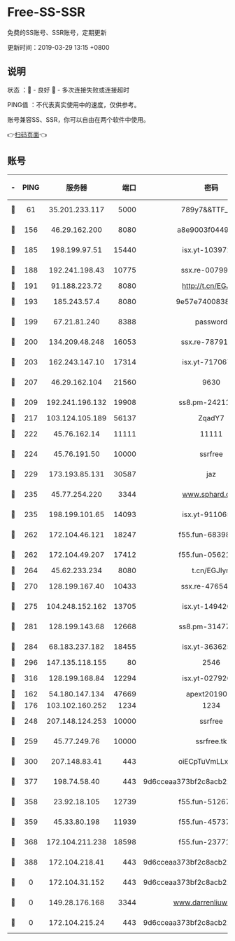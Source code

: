 # Free-SS-SSR

免费的SS账号、SSR账号，定期更新

更新时间：2019-03-29 13:15 +0800

## 说明

状态     ：🙂 - 良好 🙁 - 多次连接失败或连接超时

PING值   ：不代表真实使用中的速度，仅供参考。

账号兼容SS、SSR，你可以自由在两个软件中使用。

👉[扫码页面](https://liesauer.github.io/Free-SS-SSR/)👈

## 账号

|-|PING|服务器|端口|密码|加密方式|区域|
|:----:|:----:|:-----:|-----:|:----:|:----:|:----:|
|🙂|61|35.201.233.117|5000|789y7&&TTF_+><|aes-256-cfb|US|
|🙂|156|46.29.162.200|8080|a8e9003f0449cea5|chacha20-ietf|RU|
|🙂|185|198.199.97.51|15440|isx.yt-10397236|aes-256-cfb|US|
|🙂|188|192.241.198.43|10775|ssx.re-00799891|aes-256-cfb|US|
|🙂|191|91.188.223.72|8080|http://t.cn/EGJIyrl|rc4-md5|RU|
|🙂|193|185.243.57.4|8080|9e57e7400838a01e|chacha20-ietf|US|
|🙂|199|67.21.81.240|8388|password|aes-256-cfb|US|
|🙂|200|134.209.48.248|16053|ssx.re-78791809|aes-256-cfb|US|
|🙂|203|162.243.147.10|17314|isx.yt-71706749|aes-256-cfb|US|
|🙂|207|46.29.162.104|21560|9630|aes-128-ctr|RU|
|🙂|209|192.241.196.132|19908|ss8.pm-24211927|aes-256-cfb|US|
|🙂|217|103.124.105.189|56137|ZqadY7|chacha20|US|
|🙂|222|45.76.162.14|11111|11111|aes-256-cfb|SG|
|🙂|224|45.76.191.50|10000|ssrfree|aes-256-cfb|SG|
|🙂|229|173.193.85.131|30587|jaz|aes-256-cfb|US|
|🙂|235|45.77.254.220|3344|www.sphard.com|aes-256-cfb|SG|
|🙂|235|198.199.101.65|14093|isx.yt-91106596|aes-256-cfb|US|
|🙂|262|172.104.46.121|18247|f55.fun-68398451|aes-256-cfb|SG|
|🙂|262|172.104.49.207|17412|f55.fun-05621205|aes-256-cfb|SG|
|🙂|264|45.62.233.234|8080|t.cn/EGJIyrl|rc4-md5|CA|
|🙂|270|128.199.167.40|10433|ssx.re-47654308|aes-256-cfb|SG|
|🙂|275|104.248.152.162|13705|isx.yt-14942092|aes-256-cfb|SG|
|🙂|281|128.199.143.68|12668|ss8.pm-31477176|aes-256-cfb|SG|
|🙂|284|68.183.237.182|18455|isx.yt-36362513|aes-256-cfb|SG|
|🙂|296|147.135.118.155|80|2546|chacha20|US|
|🙂|316|128.199.168.84|12294|isx.yt-02792021|aes-256-cfb|SG|
|🙂|162|54.180.147.134|47669|apext2019001|chacha20|KR|
|🙂|176|103.102.160.252|1234|1234|rc4-md5|JP|
|🙂|248|207.148.124.253|10000|ssrfree|aes-256-cfb|SG|
|🙂|259|45.77.249.76|10000|ssrfree.tk|aes-256-cfb|SG|
|🙂|300|207.148.83.41|443|oiECpTuVmLLxk4Ts|aes-256-cfb|AU|
|🙂|377|198.74.58.40|443|9d6cceaa373bf2c8acb22e60b6a58be6|aes-256-cfb|US|
|🙁|358|23.92.18.105|12739|f55.fun-51267989|aes-256-cfb|US|
|🙁|359|45.33.80.198|11939|f55.fun-45737908|aes-256-cfb|US|
|🙁|368|172.104.211.238|18598|f55.fun-23771534|aes-256-cfb|US|
|🙁|388|172.104.218.41|443|9d6cceaa373bf2c8acb22e60b6a58be6|aes-256-cfb|US|
|🙁|0|172.104.31.152|443|9d6cceaa373bf2c8acb22e60b6a58be6|aes-256-cfb|US|
|🙁|0|149.28.176.168|3344|www.darrenliuwei.com|aes-256-cfb|AU|
|🙁|0|172.104.215.24|443|9d6cceaa373bf2c8acb22e60b6a58be6|aes-256-cfb|US|
